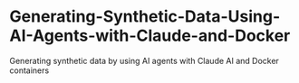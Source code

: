# Generating-Synthetic-Data-Using-AI-Agents-with-Claude-and-Docker
Generating synthetic data by using AI agents with Claude AI and Docker containers
